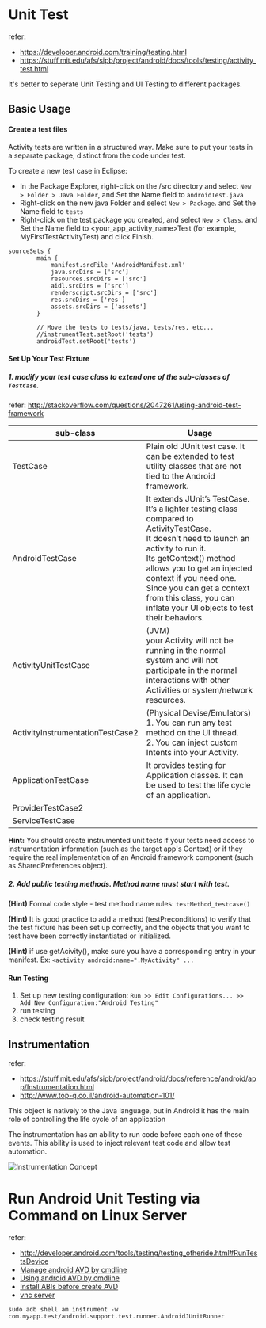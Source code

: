 Unit Test
=========

refer:
- https://developer.android.com/training/testing.html
- https://stuff.mit.edu/afs/sipb/project/android/docs/tools/testing/activity_test.html

It's better to seperate Unit Testing and UI Testing to different packages.  


Basic Usage
------------

#### Create a test files

Activity tests are written in a structured way. Make sure to put your tests in a separate package, distinct from the code under test.

To create a new test case in Eclipse:

- In the Package Explorer, right-click on the /src directory and select `New > Folder > Java Folder`, and Set the Name field to `androidTest.java` <br>
- Right-click on the new java Folder and select `New > Package`.
  and Set the Name field to `tests` <br>
- Right-click on the test package you created, and select `New > Class`.
  and Set the Name field to <your_app_activity_name>Test (for example, MyFirstTestActivityTest) and click Finish.<br>


```
sourceSets {
        main {
            manifest.srcFile 'AndroidManifest.xml'
            java.srcDirs = ['src']
            resources.srcDirs = ['src']
            aidl.srcDirs = ['src']
            renderscript.srcDirs = ['src']
            res.srcDirs = ['res']
            assets.srcDirs = ['assets']
        }

        // Move the tests to tests/java, tests/res, etc...
        //instrumentTest.setRoot('tests')
        androidTest.setRoot('tests')
```

#### Set Up Your Test Fixture

##### 1. modify your test case class to extend one of the sub-classes of `TestCase`.

refer: http://stackoverflow.com/questions/2047261/using-android-test-framework

|               sub-class                              | Usage |
| ---------------------------------------------------- | ------|
| TestCase                                             | Plain old JUnit test case. It can be extended to test utility classes that are not tied to the Android framework.|
| AndroidTestCase                                      | It extends JUnit’s TestCase. It’s a lighter testing class compared to ActivityTestCase. <br>It doesn’t need to launch an activity to run it. <br>Its getContext() method allows you to get an injected context if you need one. Since you can get a context from this class, you can inflate your UI objects to test their behaviors. |
| ActivityUnitTestCase<T extends Activity>             | (JVM)<br> your Activity will not be running in the normal system and will not participate in the normal interactions with other Activities or system/network resources. |
| ActivityInstrumentationTestCase2<T extends Activity> | (Physical Devise/Emulators)<br> 1. You can run any test method on the UI thread. <br> 2. You can inject custom Intents into your Activity.|
| ApplicationTestCase                                  | It provides testing for Application classes. It can be used to test the life cycle of an application.|
| ProviderTestCase2                                    | |
| ServiceTestCase                                      | |

**Hint:** You should create instrumented unit tests if your tests need access to instrumentation information (such as the target app's Context) or if they require the real implementation of an Android framework component (such as SharedPreferences object).
<br>

##### 2. Add public testing methods. Method name must start with *test*.

**(Hint)** Formal code style - test method name rules: `testMethod_testcase()`

**(Hint)** It is good practice to add a method (testPreconditions) to verify that the test fixture has been set up correctly,
and the objects that you want to test have been correctly instantiated or initialized.

**(Hint)** if use getAcivity(), make sure you have a corresponding entry in your manifest. Ex:
`<activity android:name=".MyActivity" ...`

#### Run Testing

1. Set up new testing configuration: `Run >> Edit Configurations... >> Add New Configuration:"Android Testing"`
2. run testing
3. check testing result


Instrumentation
---------------

refer:
- https://stuff.mit.edu/afs/sipb/project/android/docs/reference/android/app/Instrumentation.html
- http://www.top-q.co.il/android-automation-101/

 This object is natively to the Java language, but in Android it has the main role of controlling the life cycle of an application

 The instrumentation has an ability to run code before each one of these events. This ability is used to inject relevant test code and allow test automation.

![Instrumentation Concept](http://www.top-q.co.il/wp-content/uploads/2013/03/lifeCycle.png)


Run Android Unit Testing via Command on Linux Server
====================================================

refer:
- http://developer.android.com/tools/testing/testing_otheride.html#RunTestsDevice
- [Manage android AVD by cmdline](http://developer.android.com/tools/devices/managing-avds-cmdline.html)
- [Using android AVD by cmdline](http://developer.android.com/tools/devices/emulator.html)
- [Install ABIs before create AVD](http://stackoverflow.com/questions/10019532/no-abi-error-when-creating-an-android-virtual-device)
- [vnc server](http://www.krizna.com/ubuntu/install-vnc-server-ubuntu-14-04/)


```
sudo adb shell am instrument -w com.myapp.test/android.support.test.runner.AndroidJUnitRunner
```
